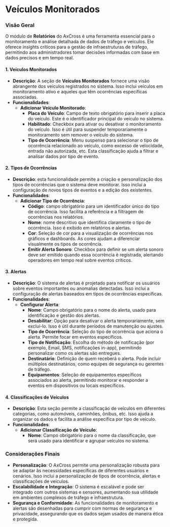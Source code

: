
# Veículos Monitorados

### Visão Geral
O módulo de **Relatórios** do AxCross é uma ferramenta essencial para o monitoramento e análise detalhada de dados de tráfego e veículos. Ele oferece insights críticos para a gestão de infraestruturas de tráfego, permitindo aos administradores tomar decisões informadas com base em dados precisos e em tempo real.


#### 1. Veículos Monitorados
- **Descrição**: A seção de **Veículos Monitorados** fornece uma visão abrangente dos veículos registrados no sistema. Isso inclui veículos em monitoramento ativo e aqueles que têm ocorrências específicas associadas.
- **Funcionalidades**:
    - **Adicionar Veículo Monitorado**:
        - **Placa do Veículo**: Campo de texto obrigatório para inserir a placa do veículo. Este é o identificador principal do veículo no sistema.
        - **Habilitado**: Checkbox para ativar ou desativar o monitoramento do veículo. Isso é útil para suspender temporariamente o monitoramento sem remover o veículo do sistema.
        - **Tipo de Ocorrência**: Menu suspenso para selecionar o tipo de ocorrência relacionado ao veículo, como excesso de velocidade, entrada não autorizada, etc. Esta classificação ajuda a filtrar e analisar dados por tipo de evento.

#### 2. Tipos de Ocorrências
- **Descrição**: esta funcionalidade permite a criação e personalização dos tipos de ocorrências que o sistema deve monitorar. Isso inclui a configuração de novos tipos de eventos e a edição dos existentes.
- **Funcionalidades**:
    - **Adicionar Tipo de Ocorrência**:
        - **Código**: campo obrigatório para um identificador único do tipo de ocorrência. Isso facilita a referência e a filtragem de ocorrências nos relatórios.
        - **Nome**: nome descritivo que identifica claramente o tipo de ocorrência. Isso é exibido em relatórios e alertas.
        - **Cor**: Seleção de cor para a visualização de ocorrências nos gráficos e dashboards. As cores ajudam a diferenciar visualmente os tipos de ocorrência.
        - **Emitir Alerta Sonoro**: Checkbox para definir se um alerta sonoro deve ser emitido quando essa ocorrência é registrada, alertando operadores em tempo real sobre eventos críticos.

#### 3. Alertas
- **Descrição**: O sistema de alertas é projetado para notificar os usuários sobre eventos importantes ou anomalias detectadas. Isso inclui a configuração de alertas baseados em tipos de ocorrências específicas.
- **Funcionalidades**:
    - **Configurar Alerta**:
        - **Nome**: Campo obrigatório para o nome do alerta, usado para identificação e gestão dos alertas.
        - **Desabilitar**: Opção para desativar o alerta temporariamente, sem excluí-lo. Isso é útil durante períodos de manutenção ou ajustes.
        - **Tipo de Ocorrência**: Seleção do tipo de ocorrência que aciona o alerta. Permite focar em eventos específicos.
        - **Tipo de Notificação**: Escolha do método de notificação (por exemplo, Email, SMS, notificações in-app), permitindo personalizar como os alertas são entregues.
        - **Destinatário**: Definição de quem receberá o alerta. Pode incluir múltiplos destinatários, como equipes de segurança ou gerentes de tráfego.
        - **Equipamentos**: Seleção de equipamentos específicos associados ao alerta, permitindo monitorar e responder a eventos em dispositivos ou locais específicos.

#### 4. Classificações de Veículos
- **Descrição**: Esta seção permite a classificação de veículos em diferentes categorias, como automóveis, caminhões, ônibus, etc. Isso ajuda a organizar os dados e facilita a análise específica por tipo de veículo.
- **Funcionalidades**:
    - **Adicionar Classificação de Veículo**:
        - **Nome**: Campo obrigatório para o nome da classificação, que será usado para identificar e agrupar veículos no sistema.

### Considerações Finais
- **Personalização**: O AxCross permite uma personalização robusta para se adaptar às necessidades específicas de diferentes usuários e cenários. Isso inclui a personalização de tipos de ocorrência, alertas e classificações de veículos.
- **Escalabilidade e Integração**: O sistema é escalável e pode ser integrado com outros sistemas e sensores, aumentando sua utilidade em ambientes complexos de tráfego e infraestrutura.
- **Segurança e Conformidade**: As funcionalidades de monitoramento e alertas são desenhadas para cumprir com normas de segurança e privacidade, assegurando que os dados sejam usados de maneira ética e protegida.

